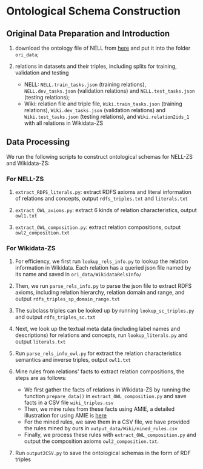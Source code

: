 # Ontological Schema Construction

## Original Data Preparation and Introduction

1. download the ontology file of NELL from [here](http://rtw.ml.cmu.edu/resources/results/08m/NELL.08m.1115.ontology.csv.gz) and put it into the folder `ori_data`;

2. relations in datasets and their triples, including splits for training, validation and testing
    - NELL: `NELL.train_tasks.json` (training relations), `NELL.dev_tasks.json` (validation relations) and `NELL.test_tasks.json` (testing relations);
    - Wiki: relation file and triple file, `Wiki.train_tasks.json` (training relations), `Wiki.dev_tasks.json` (validation relations) and `Wiki.test_tasks.json` (testing relations), and `Wiki.relation2ids_1` with all relations in Wikidata-ZS



## Data Processing

We run the following scripts to construct ontological schemas for NELL-ZS and Wikidata-ZS:

### For NELL-ZS

1. `extract_RDFS_literals.py`: extract RDFS axioms and literal information of relations and concepts, output `rdfs_triples.txt` and `literals.txt`

2. `extract_OWL_axioms.py`: extract 6 kinds of relation characteristics, output `owl1.txt`

3. `extract_OWL_composition.py`: extract relation compositions, output `owl2_composition.txt`

### For Wikidata-ZS

1. For efficiency, we first run `lookup_rels_info.py` to lookup the relation information in Wikidata. Each relation has a queried json file named by its name and saved in `ori_data/WikidataRelsInfo/`

2. Then, we run `parse_rels_info.py` to parse the json file to extract RDFS axioms, including relation hierarchy, relation domain and range, and output `rdfs_triples_sp_domain_range.txt`

3. The subclass triples can be looked up by running `lookup_sc_triples.py` and output `rdfs_triples_sc.txt`

4. Next, we look up the textual meta data (including label names and descriptions) for relations and concepts, run `lookup_literals.py` and output `literals.txt`

5. Run `parse_rels_info_owl.py` for extract the relation characteristics semantics and inverse triples, output `owl1.txt`

6. Mine rules from relations' facts to extract relation compositions, the steps are as follows:
    - We first gather the facts of relations in Wikidata-ZS by running the function `prepare_data()` in `extract_OWL_composition.py` and save facts in a CSV file `wiki_triples.csv`
    - Then, we mine rules from these facts using AMIE, a detailed illustration for using AMIE is [here](https://www.mpi-inf.mpg.de/departments/databases-and-information-systems/research/yago-naga/amie/)
    - For the mined rules, we save them in a CSV file, we have provided the rules mined by ours in `output_data/Wiki/mined_rules.csv`
    - Finally, we process these rules with ``extract_OWL_composition.py`` and output the composition axioms `owl2_composition.txt`.


7. Run `output2CSV.py` to save the ontological schemas in the form of RDF triples

